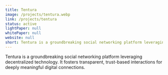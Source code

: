```yaml
---
title: Tentura
image: /projects/tentura.webp
link: /projects/tentura
status: active
lightPaper: null
whitePaper: null
website: null
short: Tentura is a groundbreaking social networking platform leveraging decentralized technology. It fosters transparent, trust-based interactions for deeply meaningful digital connections.
---
```


Tentura is a groundbreaking social networking platform leveraging decentralized technology. It fosters transparent, trust-based interactions for deeply meaningful digital connections.
